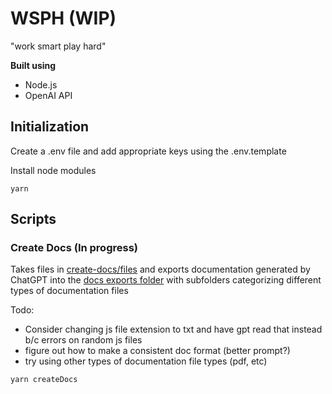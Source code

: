 # WSPH (WIP)

"work smart play hard"

**Built using**
- Node.js
- OpenAI API

## Initialization

Create a .env file and add appropriate keys using the .env.template

Install node modules

```
yarn
```

## Scripts

### Create Docs (In progress)

Takes files in [create-docs/files](./src/create-doc-from-js/files) and exports documentation generated by ChatGPT into the [docs exports folder](./exports/docs/) with subfolders categorizing different types of documentation files

Todo:

- Consider changing js file extension to txt and have gpt read that instead b/c errors on random js files
- figure out how to make a consistent doc format (better prompt?)
- try using other types of documentation file types (pdf, etc)

```
yarn createDocs
```
